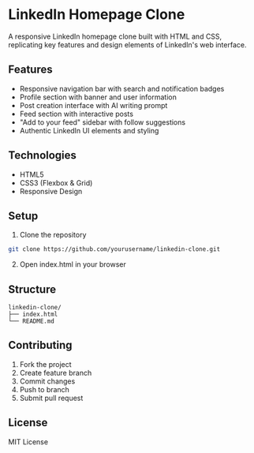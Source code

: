 # LinkedIn Homepage Clone

A responsive LinkedIn homepage clone built with HTML and CSS, replicating key features and design elements of LinkedIn's web interface.

## Features

- Responsive navigation bar with search and notification badges
- Profile section with banner and user information
- Post creation interface with AI writing prompt
- Feed section with interactive posts
- "Add to your feed" sidebar with follow suggestions
- Authentic LinkedIn UI elements and styling

## Technologies

- HTML5
- CSS3 (Flexbox & Grid)
- Responsive Design

## Setup

1. Clone the repository
```bash
git clone https://github.com/yourusername/linkedin-clone.git
```

2. Open index.html in your browser

## Structure

```
linkedin-clone/
├── index.html
└── README.md
```


## Contributing

1. Fork the project
2. Create feature branch
3. Commit changes
4. Push to branch
5. Submit pull request

## License

MIT License
